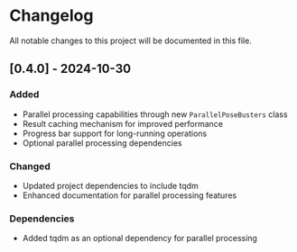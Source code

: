 # Changelog

All notable changes to this project will be documented in this file.

## [0.4.0] - 2024-10-30

### Added
- Parallel processing capabilities through new `ParallelPoseBusters` class
- Result caching mechanism for improved performance
- Progress bar support for long-running operations
- Optional parallel processing dependencies

### Changed
- Updated project dependencies to include tqdm
- Enhanced documentation for parallel processing features

### Dependencies
- Added tqdm as an optional dependency for parallel processing